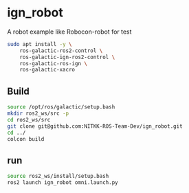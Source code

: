 # ign_robot
A robot example like Robocon-robot for test

```bash
sudo apt install -y \
    ros-galactic-ros2-control \
    ros-galactic-ign-ros2-control \
    ros-galactic-ros-ign \
    ros-galactic-xacro
```

## Build

```bash
source /opt/ros/galactic/setup.bash
mkdir ros2_ws/src -p
cd ros2_ws/src
git clone git@github.com:NITKK-ROS-Team-Dev/ign_robot.git
cd ../
colcon build
```

## run

```bash
source ros2_ws/install/setup.bash
ros2 launch ign_robot omni.launch.py
```
